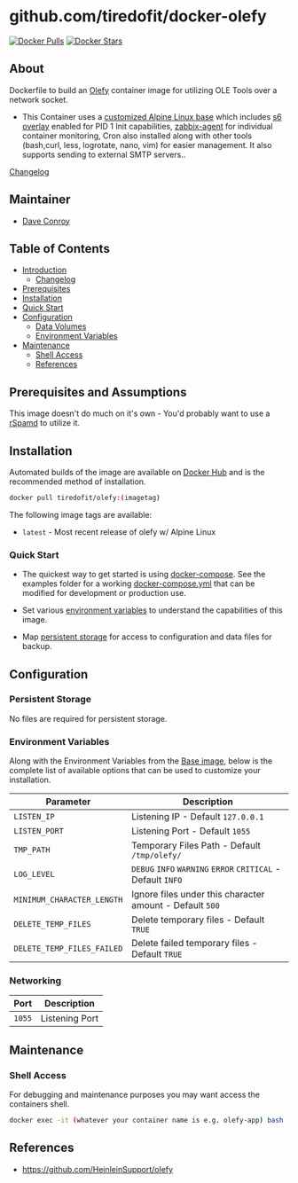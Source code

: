 # github.com/tiredofit/docker-olefy

[![Docker Pulls](https://img.shields.io/docker/pulls/tiredofit/olefy.svg)](https://hub.docker.com/r/tiredofit/olefy)
[![Docker Stars](https://img.shields.io/docker/stars/tiredofit/olefy.svg)](https://hub.docker.com/r/tiredofit/olefy)

## About

Dockerfile to build an [Olefy](https://github.com/HeinleinSupport/olefy) container image for utilizing OLE Tools over a network socket.

* This Container uses a [customized Alpine Linux base](https://hub.docker.com/r/tiredofit/alpine) which includes [s6 overlay](https://github.com/just-containers/s6-overlay) enabled for PID 1 Init capabilities, [zabbix-agent](https://zabbix.org) for individual container monitoring, Cron also installed along with other tools (bash,curl, less, logrotate, nano, vim) for easier management. It also supports sending to external SMTP servers..



[Changelog](CHANGELOG.md)

## Maintainer

- [Dave Conroy](https://github.com/tiredofit/)

## Table of Contents

- [Introduction](#introduction)
    - [Changelog](CHANGELOG.md)
- [Prerequisites](#prerequisites)
- [Installation](#installation)
- [Quick Start](#quick-start)
- [Configuration](#configuration)
    - [Data Volumes](#data-volumes)
    - [Environment Variables](#environmentvariables)   
- [Maintenance](#maintenance)
    - [Shell Access](#shell-access)
   - [References](#references)

## Prerequisites and Assumptions

This image doesn't do much on it's own - You'd probably want to use a [rSpamd](https://hub.docker.com/r/tiredofit/rspamd) to utilize it.

## Installation

Automated builds of the image are available on [Docker Hub](https://hub.docker.com/r/tiredofit/olefy) and is the recommended method of installation.


```bash
docker pull tiredofit/olefy:(imagetag)
```

The following image tags are available:
* `latest` - Most recent release of olefy w/ Alpine Linux

### Quick Start

* The quickest way to get started is using [docker-compose](https://docs.docker.com/compose/). See the examples folder for a working [docker-compose.yml](examples/docker-compose.yml) that can be modified for development or production use.

* Set various [environment variables](#environment-variables) to understand the capabilities of this image.
* Map [persistent storage](#data-volumes) for access to configuration and data files for backup.


## Configuration

### Persistent Storage

No files are required for persistent storage.

### Environment Variables

Along with the Environment Variables from the [Base image](https://hub.docker.com/r/tiredofit/alpine), below is the complete list of available options that can be used to customize your installation.

| Parameter | Description | 
|-----------|-------------|
| `LISTEN_IP` | Listening IP - Default `127.0.0.1` |
| `LISTEN_PORT` | Listening Port - Default `1055` |
| `TMP_PATH` | Temporary Files Path - Default `/tmp/olefy/` |
| `LOG_LEVEL` | `DEBUG` `INFO` `WARNING` `ERROR` `CRITICAL` - Default `INFO` |
| `MINIMUM_CHARACTER_LENGTH` | Ignore files under this character amount - Default `500` |
| `DELETE_TEMP_FILES` | Delete temporary files - Default `TRUE` |
| `DELETE_TEMP_FILES_FAILED` | Delete failed temporary files - Default `TRUE` |

### Networking

| Port | Description |
|-----------|-------------|
| `1055` | Listening Port |

## Maintenance

### Shell Access

For debugging and maintenance purposes you may want access the containers shell. 

```bash
docker exec -it (whatever your container name is e.g. olefy-app) bash
```

## References

* https://github.com/HeinleinSupport/olefy
